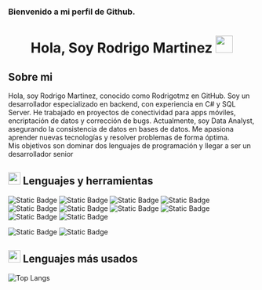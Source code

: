 ### Bienvenido a mi perfil de Github.
<h1 align='center'>
<b> Hola, Soy Rodrigo Martinez</b>
<img src="https://media.giphy.com/media/hvRJCLFzcasrR4ia7z/giphy.gif" width="35"></h1>
</h1>

## **Sobre mi**
Hola, soy Rodrigo Martinez, conocido como Rodrigotmz en GitHub. Soy un desarrollador especializado en backend, con experiencia en C# y SQL Server. He trabajado en proyectos de conectividad para apps móviles, encriptación de datos y corrección de bugs. Actualmente, soy Data Analyst, asegurando la consistencia de datos en bases de datos.
Me apasiona aprender nuevas tecnologías y resolver problemas de forma óptima.<br> Mis objetivos son dominar dos lenguajes de programación y llegar a ser un desarrollador senior

## <img src="https://media2.giphy.com/media/QssGEmpkyEOhBCb7e1/giphy.gif?cid=ecf05e47a0n3gi1bfqntqmob8g9aid1oyj2wr3ds3mg700bl&rid=giphy.gif" width ="25">  <b>Lenguajes y herramientas</b>
 ![Static Badge](https://img.shields.io/badge/JavaScript-F7DF1E?style=for-the-badge&logo=JavaScript&labelColor=black)
  ![Static Badge](https://img.shields.io/badge/C%23-512BD4?style=for-the-badge&logo=csharp&logoColor=%23512BD4&labelColor=black)
 ![Static Badge](https://img.shields.io/badge/Html5-E34F26?style=for-the-badge&logo=html5&logoColor=%23E34F26&labelColor=black)
 ![Static Badge](https://img.shields.io/badge/bootstrap-%237952B3?style=for-the-badge&logo=bootstrap&logoColor=%237952B3&labelColor=black)
 ![Static Badge](https://img.shields.io/badge/teradata-%23F37440?style=for-the-badge&logo=teradata&logoColor=%23F37440&labelColor=black)
 ![Static Badge](https://img.shields.io/badge/microsoft_sql_server-%23CC2927?style=for-the-badge&logo=microsoftsqlserver&logoColor=%23CC2927&labelColor=black)
  ![Static Badge](https://img.shields.io/badge/Git-F05032?style=for-the-badge&logo=git&logoColor=%23F05032&labelColor=black)
 ![Static Badge](https://img.shields.io/badge/github-%23181717?style=for-the-badge&logo=github&logoColor=white&labelColor=black)
 ![Static Badge](https://img.shields.io/badge/gitlab-%23FC6D26?style=for-the-badge&logo=gitlab&logoColor=%23FC6D26&labelColor=black)
![Static Badge](https://img.shields.io/badge/sourcetree-%230052CC?style=for-the-badge&logo=sourcetree&logoColor=white&labelColor=black)

 ![Static Badge](https://img.shields.io/badge/Framework_--_Core-512BD4?style=for-the-badge&logo=dotnet&labelColor=black) ![Static Badge](https://img.shields.io/badge/nodejs-%235FA04E?style=for-the-badge&logo=nodedotjs&logoColor=%235FA04E&labelColor=black)

## <img src="https://cdn-icons-png.flaticon.com/512/11892/11892738.png" width ="25">  <b>Lenguajes más usados</b>

![Top Langs](https://github-readme-stats.vercel.app/api/top-langs/?username=Rodrigotmz&layout=compact)
